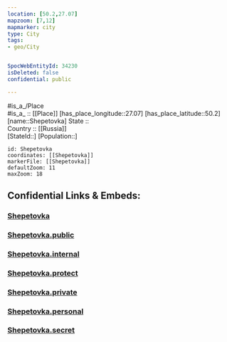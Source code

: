 ```yaml
---
location: [50.2,27.07] 
mapzoom: [7,12] 
mapmarker: city 
type: City
tags:
- geo/City


SpocWebEntityId: 34230
isDeleted: false
confidential: public

---
```

#is_a_/Place  
#is_a_ :: [[Place]] 
[has_place_longitude::27.07] 
[has_place_latitude::50.2] 
[name::Shepetovka] 
State ::  
Country :: [[Russia]]  
[StateId::] 
[Population::] 



```leaflet
id: Shepetovka
coordinates: [[Shepetovka]] 
markerFile: [[Shepetovka]] 
defaultZoom: 11 
maxZoom: 18
```


## Confidential Links & Embeds: 

### [Shepetovka](/_Standards/Earth/Continent/Europe/Europe~East/Ukraine/Regions~Ukraine/Khmel'nyts'kyy/City/Shepetovka.md) 

### [Shepetovka.public](/_public/Earth/Continent/Europe/Europe~East/Ukraine/Regions~Ukraine/Khmel'nyts'kyy/City/Shepetovka.public.md) 

### [Shepetovka.internal](/_internal/Earth/Continent/Europe/Europe~East/Ukraine/Regions~Ukraine/Khmel'nyts'kyy/City/Shepetovka.internal.md) 

### [Shepetovka.protect](/_protect/Earth/Continent/Europe/Europe~East/Ukraine/Regions~Ukraine/Khmel'nyts'kyy/City/Shepetovka.protect.md) 

### [Shepetovka.private](/_private/Earth/Continent/Europe/Europe~East/Ukraine/Regions~Ukraine/Khmel'nyts'kyy/City/Shepetovka.private.md) 

### [Shepetovka.personal](/_personal/Earth/Continent/Europe/Europe~East/Ukraine/Regions~Ukraine/Khmel'nyts'kyy/City/Shepetovka.personal.md) 

### [Shepetovka.secret](/_secret/Earth/Continent/Europe/Europe~East/Ukraine/Regions~Ukraine/Khmel'nyts'kyy/City/Shepetovka.secret.md)

